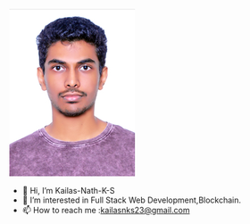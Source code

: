    ![Alt text](https://github.com/Kailas-Nath-K-S/Kailas-Nath-K-S/blob/main/001.jpg?raw=true)
- 👋 Hi, I’m Kailas-Nath-K-S
- 👀 I’m interested in Full Stack Web Development,Blockchain.
- 📫 How to reach me :kailasnks23@gmail.com
   
  
  
  

<!---
Kailas-Nath-K-S/Kailas-Nath-K-S is a ✨ special ✨ repository because its `README.md` (this file) appears on your GitHub profile.
You can click the Preview link to take a look at your changes.
--->
